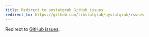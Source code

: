 ```yaml
---
title: Redirect to pystatgrab GitHub issues
redirect_to: https://github.com/libstatgrab/pystatgrab/issues
---
```


Redirect to [GitHub issues](https://github.com/libstatgrab/pystatgrab/issues).
